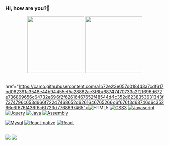 ### Hi, how are you?👋

<!--
**omarcus212/omarcus212** is a ✨ _special_ ✨ repository because its `README.md` (this file) appears on your GitHub profile.

Here are some ideas to get you started:

- 🔭 I’m currently working on ...
- 🌱 I’m currently learning ...
- 👯 I’m looking to collaborate on ...
- 🤔 I’m looking for help with ...
- 💬 Ask me about ...
- 📫 How to reach me: ...
- 😄 Pronouns: ...
- ⚡ Fun fact: ...
-->

<div id="TESTE "align="center">
  <a https://github.com/omarcus212?tab=repositories">
  <img height="180em" src="https://github-readme-stats.vercel.app/api?username=omarcus212&show_icons=false&theme=White&include_all_commits=true&count_private=true"/>
  <img height="180em" src="https://github-readme-stats.vercel.app/api/top-langs/?username=omarcus212&layout=compact&langs_count=7&theme=white"/>
</div>

  <div style="display: inline_block"><br>

href="https://camo.githubusercontent.com/a1b72e23e057d0184d3a7cdf617bd062391a3548e44b94455ef5a28882ae3f6b/68747470733a2f2f696d672e736869656c64732e696f2f62616467652f48544d4c352d6238353631343f7374796c653d666f722d7468652d6261646765266c6f676f3d68746d6c35266c6f676f436f6c6f723d7768697465"><img src="https://camo.githubusercontent.com/a1b72e23e057d0184d3a7cdf617bd062391a3548e44b94455ef5a28882ae3f6b/68747470733a2f2f696d672e736869656c64732e696f2f62616467652f48544d4c352d6238353631343f7374796c653d666f722d7468652d6261646765266c6f676f3d68746d6c35266c6f676f436f6c6f723d7768697465" alt="HTML5" data-canonical-src="https://img.shields.io/badge/HTML5-b85614?style=for-the-badge&amp;logo=html5&amp;logoColor=white" style="max-width: 100%;"></a>
<a target="_blank" rel="noopener noreferrer" href="https://camo.githubusercontent.com/a7d4cf4d85291dd37c80908fd3e6e11cfff022c35d3adcd95697ad3ef452e906/68747470733a2f2f696d672e736869656c64732e696f2f62616467652f435353332d6238353631343f7374796c653d666f722d7468652d6261646765266c6f676f3d63737333266c6f676f436f6c6f723d7768697465"><img src="https://camo.githubusercontent.com/a7d4cf4d85291dd37c80908fd3e6e11cfff022c35d3adcd95697ad3ef452e906/68747470733a2f2f696d672e736869656c64732e696f2f62616467652f435353332d6238353631343f7374796c653d666f722d7468652d6261646765266c6f676f3d63737333266c6f676f436f6c6f723d7768697465" alt="CSS3" data-canonical-src="https://img.shields.io/badge/CSS3-b85614?style=for-the-badge&amp;logo=css3&amp;logoColor=white" style="max-width: 100%;"></a>
<a target="_blank" rel="noopener noreferrer" href="https://camo.githubusercontent.com/c97fc0d553d5427802b3201e61c026db0ed031d58114b33fb3e1f84ab92cd957/68747470733a2f2f696d672e736869656c64732e696f2f62616467652f4a6176615363726970742d6238353631343f7374796c653d666f722d7468652d6261646765266c6f676f3d6a617661736372697074266c6f676f436f6c6f723d7768697465"><img src="https://camo.githubusercontent.com/c97fc0d553d5427802b3201e61c026db0ed031d58114b33fb3e1f84ab92cd957/68747470733a2f2f696d672e736869656c64732e696f2f62616467652f4a6176615363726970742d6238353631343f7374796c653d666f722d7468652d6261646765266c6f676f3d6a617661736372697074266c6f676f436f6c6f723d7768697465" alt="Javascript" data-canonical-src="https://img.shields.io/badge/JavaScript-b85614?style=for-the-badge&amp;logo=javascript&amp;logoColor=white" style="max-width: 100%;"></a>
<a target="_blank" rel="noopener noreferrer" href="https://camo.githubusercontent.com/779fc8ebfd7241645f1e14f0b48e54b2cfc2fc7e8bf8f5a1626616a28f09b74f/68747470733a2f2f696d672e736869656c64732e696f2f62616467652f6a51756572792d6238353631343f7374796c653d666f722d7468652d6261646765266c6f676f3d6a7175657279266c6f676f436f6c6f723d7768697465"><img src="https://camo.githubusercontent.com/779fc8ebfd7241645f1e14f0b48e54b2cfc2fc7e8bf8f5a1626616a28f09b74f/68747470733a2f2f696d672e736869656c64732e696f2f62616467652f6a51756572792d6238353631343f7374796c653d666f722d7468652d6261646765266c6f676f3d6a7175657279266c6f676f436f6c6f723d7768697465" alt="Jquery" data-canonical-src="https://img.shields.io/badge/jQuery-b85614?style=for-the-badge&amp;logo=jquery&amp;logoColor=white" style="max-width: 100%;"></a>
<a target="_blank" rel="noopener noreferrer" href="https://camo.githubusercontent.com/811e217577a0bf7759e24dffaac5730664cf82d8c8e89f9f19a31f177b6f08ce/68747470733a2f2f696d672e736869656c64732e696f2f62616467652f4a6176612d6238353631343f7374796c653d666f722d7468652d6261646765266c6f676f3d6a617661266c6f676f436f6c6f723d7768697465"><img src="https://camo.githubusercontent.com/811e217577a0bf7759e24dffaac5730664cf82d8c8e89f9f19a31f177b6f08ce/68747470733a2f2f696d672e736869656c64732e696f2f62616467652f4a6176612d6238353631343f7374796c653d666f722d7468652d6261646765266c6f676f3d6a617661266c6f676f436f6c6f723d7768697465" alt="Java" data-canonical-src="https://img.shields.io/badge/Java-b85614?style=for-the-badge&amp;logo=java&amp;logoColor=white" style="max-width: 100%;"></a>
<a target="_blank" rel="noopener noreferrer" href="https://camo.githubusercontent.com/bc550ec9905f91845e51b5d7b5892b4c6db40717d710fdc41fda4f6cce503f8a/68747470733a2f2f696d672e736869656c64732e696f2f62616467652f417373656d626c792d6238353631343f7374796c653d666f722d7468652d6261646765"><img src="https://camo.githubusercontent.com/bc550ec9905f91845e51b5d7b5892b4c6db40717d710fdc41fda4f6cce503f8a/68747470733a2f2f696d672e736869656c64732e696f2f62616467652f417373656d626c792d6238353631343f7374796c653d666f722d7468652d6261646765" alt="Assembly" data-canonical-src="https://img.shields.io/badge/Assembly-b85614?style=for-the-badge" style="max-width: 100%;"></a></p>
<p dir="auto"><a target="_blank" rel="noopener noreferrer" href="https://camo.githubusercontent.com/dcf3a5e54da54fdea4fc26004ce5bb776c2d9b199c2dbc1f1ad0577a659e6dc2/68747470733a2f2f696d672e736869656c64732e696f2f62616467652f432d6238353631343f7374796c653d666f722d7468652d6261646765266c6f676f3d63266c6f676f436f6c6f723d7768697465"><img src="https://camo.githubusercontent.com/dcf3a5e54da54fdea4fc26004ce5bb776c2d9b199c2dbc1f1ad0577a659e6dc2/68747470733a2f2f696d672e736869656c64732e696f2f62616467652f432d6238353631343f7374796c653d666f722d7468652d6261646765266c6f676f3d63266c6f676f436f6c6f723d7768697465" alt="Mysql" data-canonical-src="https://img.shields.io/badge/C-b85614?style=for-the-badge&amp;logo=c&amp;logoColor=white" style="max-width: 100%;"></a>
<a target="_blank" rel="noopener noreferrer" href="https://camo.githubusercontent.com/9452396263e6d75074397f064500ebedbccade8bcfa4032a2f05b1a392f0c206/68747470733a2f2f696d672e736869656c64732e696f2f62616467652f432532422532422d6238353631343f7374796c653d666f722d7468652d6261646765266c6f676f3d63253242253242266c6f676f436f6c6f723d7768697465"><img src="https://camo.githubusercontent.com/9452396263e6d75074397f064500ebedbccade8bcfa4032a2f05b1a392f0c206/68747470733a2f2f696d672e736869656c64732e696f2f62616467652f432532422532422d6238353631343f7374796c653d666f722d7468652d6261646765266c6f676f3d63253242253242266c6f676f436f6c6f723d7768697465" alt="React-native" data-canonical-src="https://img.shields.io/badge/C%2B%2B-b85614?style=for-the-badge&amp;logo=c%2B%2B&amp;logoColor=white" style="max-width: 100%;"></a>
<a target="_blank" rel="noopener noreferrer" href="https://camo.githubusercontent.com/a514181348c7e81a900c5ecdeb18521cd31a956889b489e0ef4eca17a543a077/68747470733a2f2f696d672e736869656c64732e696f2f62616467652f507974686f6e2d6238353631343f7374796c653d666f722d7468652d6261646765266c6f676f3d707974686f6e266c6f676f436f6c6f723d7768697465"><img src="https://camo.githubusercontent.com/a514181348c7e81a900c5ecdeb18521cd31a956889b489e0ef4eca17a543a077/68747470733a2f2f696d672e736869656c64732e696f2f62616467652f507974686f6e2d6238353631343f7374796c653d666f722d7468652d6261646765266c6f676f3d707974686f6e266c6f676f436f6c6f723d7768697465" alt="React" data-canonical-src="https://img.shields.io/badge/Python-b85614?style=for-the-badge&amp;logo=python&amp;logoColor=white" style="max-width: 100%;"></a>
<a target="_blank" rel="noopener noreferrer" 

  
</div>

 ##
 
 <div> 
  <a href = "https://mail.google.com/mail/u/0/?tab=rm&ogbl#inbox"><img src="https://img.shields.io/badge/-Gmail-%23333?style=for-the-badge&logo=gmail&logoColor=white" target="_blank"></a>
  <a href="https://www.linkedin.com/in/marcus-vinnicius-524aa1206/" target="_blank"><img src="https://img.shields.io/badge/-LinkedIn-%230077B5?style=for-the-badge&logo=linkedin&logoColor=white" target="_blank"></a> 
  
  
<!--   -->
  
 </div>
 
 
 
 

